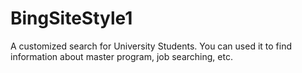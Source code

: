 BingSiteStyle1
==============
A customized search for University Students.
You can used it to find information about master program, job searching, etc.
